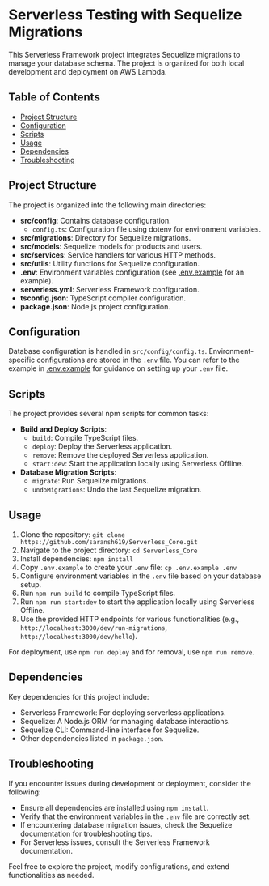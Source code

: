 # Serverless Testing with Sequelize Migrations

This Serverless Framework project integrates Sequelize migrations to manage your database schema. The project is organized for both local development and deployment on AWS Lambda.

## Table of Contents

- [Project Structure](#project-structure)
- [Configuration](#configuration)
- [Scripts](#scripts)
- [Usage](#usage)
- [Dependencies](#dependencies)
- [Troubleshooting](#troubleshooting)

## Project Structure

The project is organized into the following main directories:

- **src/config**: Contains database configuration.
  - `config.ts`: Configuration file using dotenv for environment variables.
- **src/migrations**: Directory for Sequelize migrations.
- **src/models**: Sequelize models for products and users.
- **src/services**: Service handlers for various HTTP methods.
- **src/utils**: Utility functions for Sequelize configuration.
- **.env**: Environment variables configuration (see [.env.example](.env.example) for an example).
- **serverless.yml**: Serverless Framework configuration.
- **tsconfig.json**: TypeScript compiler configuration.
- **package.json**: Node.js project configuration.

## Configuration

Database configuration is handled in `src/config/config.ts`. Environment-specific configurations are stored in the `.env` file. You can refer to the example in [.env.example](.env.example) for guidance on setting up your `.env` file.

## Scripts

The project provides several npm scripts for common tasks:

- **Build and Deploy Scripts**:
  - `build`: Compile TypeScript files.
  - `deploy`: Deploy the Serverless application.
  - `remove`: Remove the deployed Serverless application.
  - `start:dev`: Start the application locally using Serverless Offline.
- **Database Migration Scripts**:
  - `migrate`: Run Sequelize migrations.
  - `undoMigrations`: Undo the last Sequelize migration.

## Usage

1. Clone the repository: `git clone https://github.com/saransh619/Serverless_Core.git`
2. Navigate to the project directory: `cd Serverless_Core`
3. Install dependencies: `npm install`
4. Copy `.env.example` to create your `.env` file: `cp .env.example .env`
5. Configure environment variables in the `.env` file based on your database setup.
6. Run `npm run build` to compile TypeScript files.
7. Run `npm run start:dev` to start the application locally using Serverless Offline.
8. Use the provided HTTP endpoints for various functionalities (e.g., `http://localhost:3000/dev/run-migrations`, `http://localhost:3000/dev/hello`).

For deployment, use `npm run deploy` and for removal, use `npm run remove`.

## Dependencies

Key dependencies for this project include:

- Serverless Framework: For deploying serverless applications.
- Sequelize: A Node.js ORM for managing database interactions.
- Sequelize CLI: Command-line interface for Sequelize.
- Other dependencies listed in `package.json`.

## Troubleshooting

If you encounter issues during development or deployment, consider the following:

- Ensure all dependencies are installed using `npm install`.
- Verify that the environment variables in the `.env` file are correctly set.
- If encountering database migration issues, check the Sequelize documentation for troubleshooting tips.
- For Serverless issues, consult the Serverless Framework documentation.

Feel free to explore the project, modify configurations, and extend functionalities as needed.